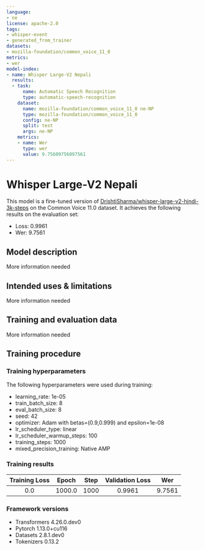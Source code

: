 ```yaml
---
language:
- ne
license: apache-2.0
tags:
- whisper-event
- generated_from_trainer
datasets:
- mozilla-foundation/common_voice_11_0
metrics:
- wer
model-index:
- name: Whisper Large-V2 Nepali
  results:
  - task:
      name: Automatic Speech Recognition
      type: automatic-speech-recognition
    dataset:
      name: mozilla-foundation/common_voice_11_0 ne-NP
      type: mozilla-foundation/common_voice_11_0
      config: ne-NP
      split: test
      args: ne-NP
    metrics:
    - name: Wer
      type: wer
      value: 9.75609756097561
---
```


<!-- This model card has been generated automatically according to the information the Trainer had access to. You
should probably proofread and complete it, then remove this comment. -->

# Whisper Large-V2 Nepali

This model is a fine-tuned version of [DrishtiSharma/whisper-large-v2-hindi-3k-steps](https://huggingface.co/DrishtiSharma/whisper-large-v2-hindi-3k-steps) on the Common Voice 11.0 dataset.
It achieves the following results on the evaluation set:
- Loss: 0.9961
- Wer: 9.7561

## Model description

More information needed

## Intended uses & limitations

More information needed

## Training and evaluation data

More information needed

## Training procedure

### Training hyperparameters

The following hyperparameters were used during training:
- learning_rate: 1e-05
- train_batch_size: 8
- eval_batch_size: 8
- seed: 42
- optimizer: Adam with betas=(0.9,0.999) and epsilon=1e-08
- lr_scheduler_type: linear
- lr_scheduler_warmup_steps: 100
- training_steps: 1000
- mixed_precision_training: Native AMP

### Training results

| Training Loss | Epoch  | Step | Validation Loss | Wer    |
|:-------------:|:------:|:----:|:---------------:|:------:|
| 0.0           | 1000.0 | 1000 | 0.9961          | 9.7561 |


### Framework versions

- Transformers 4.26.0.dev0
- Pytorch 1.13.0+cu116
- Datasets 2.8.1.dev0
- Tokenizers 0.13.2
